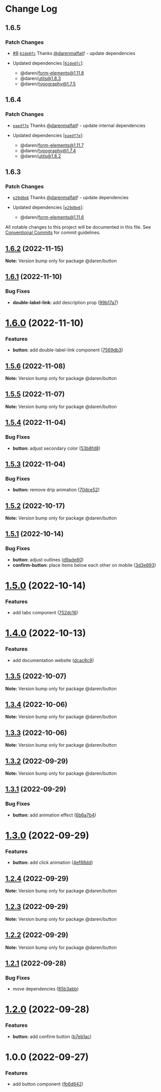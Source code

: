 # Change Log

## 1.6.5

### Patch Changes

- [#8](https://github.com/darenmalfait/darenui/pull/8) [`61de8fc`](https://github.com/darenmalfait/darenui/commit/61de8fc492873cfedd117b4d6a43424568a6b393) Thanks [@darenmalfait](https://github.com/darenmalfait)! - update dependencies

- Updated dependencies [[`61de8fc`](https://github.com/darenmalfait/darenui/commit/61de8fc492873cfedd117b4d6a43424568a6b393)]:
  - @daren/form-elements@1.11.8
  - @daren/utils@1.8.3
  - @daren/typography@1.7.5

## 1.6.4

### Patch Changes

- [`eaedf7e`](https://github.com/darenmalfait/darenui/commit/eaedf7e6a4e0d73281befbd871815c169a4a6800) Thanks [@darenmalfait](https://github.com/darenmalfait)! - update internal dependencies

- Updated dependencies [[`eaedf7e`](https://github.com/darenmalfait/darenui/commit/eaedf7e6a4e0d73281befbd871815c169a4a6800)]:
  - @daren/form-elements@1.11.7
  - @daren/typography@1.7.4
  - @daren/utils@1.8.2

## 1.6.3

### Patch Changes

- [`e29d0e6`](https://github.com/darenmalfait/darenui/commit/e29d0e6f82b5ac22e73d7a1fbd06cba64e9df0d4) Thanks [@darenmalfait](https://github.com/darenmalfait)! - update dependencies

- Updated dependencies [[`e29d0e6`](https://github.com/darenmalfait/darenui/commit/e29d0e6f82b5ac22e73d7a1fbd06cba64e9df0d4)]:
  - @daren/form-elements@1.11.6

All notable changes to this project will be documented in this file.
See [Conventional Commits](https://conventionalcommits.org) for commit guidelines.

## [1.6.2](https://github.com/darenmalfait/darenui/compare/@daren/button@1.6.1...@daren/button@1.6.2) (2022-11-15)

**Note:** Version bump only for package @daren/button

## [1.6.1](https://github.com/darenmalfait/darenui/compare/@daren/button@1.6.0...@daren/button@1.6.1) (2022-11-10)

### Bug Fixes

- **double-label-link:** add description prop ([99b17a7](https://github.com/darenmalfait/darenui/commit/99b17a768115954f4576fcbb92e1ed819ddd778f))

# [1.6.0](https://github.com/darenmalfait/darenui/compare/@daren/button@1.5.6...@daren/button@1.6.0) (2022-11-10)

### Features

- **button:** add double-label-link component ([7569db3](https://github.com/darenmalfait/darenui/commit/7569db36480edce6182ef05efe2ed5e508428502))

## [1.5.6](https://github.com/darenmalfait/darenui/compare/@daren/button@1.5.5...@daren/button@1.5.6) (2022-11-08)

**Note:** Version bump only for package @daren/button

## [1.5.5](https://github.com/darenmalfait/darenui/compare/@daren/button@1.5.4...@daren/button@1.5.5) (2022-11-07)

**Note:** Version bump only for package @daren/button

## [1.5.4](https://github.com/darenmalfait/darenui/compare/@daren/button@1.5.3...@daren/button@1.5.4) (2022-11-04)

### Bug Fixes

- **button:** adjust secondary color ([53b8fd8](https://github.com/darenmalfait/darenui/commit/53b8fd8aad6608d14891bd17b496669c1b2ad709))

## [1.5.3](https://github.com/darenmalfait/darenui/compare/@daren/button@1.5.2...@daren/button@1.5.3) (2022-11-04)

### Bug Fixes

- **button:** remove drip animation ([70dce52](https://github.com/darenmalfait/darenui/commit/70dce52f69daaf957cbef8380c4797d066607d04))

## [1.5.2](https://github.com/darenmalfait/darenui/compare/@daren/button@1.5.1...@daren/button@1.5.2) (2022-10-17)

**Note:** Version bump only for package @daren/button

## [1.5.1](https://github.com/darenmalfait/darenui/compare/@daren/button@1.5.0...@daren/button@1.5.1) (2022-10-14)

### Bug Fixes

- **button:** adjust outlines ([d9ade80](https://github.com/darenmalfait/darenui/commit/d9ade80afeaffbd4f288f174c8b7dfbdf69eae6c))
- **confirm-button:** place items below each other on mobile ([3d3e693](https://github.com/darenmalfait/darenui/commit/3d3e69340a0f849819a754e5933f4bf73241230c))

# [1.5.0](https://github.com/darenmalfait/darenui/compare/@daren/button@1.4.0...@daren/button@1.5.0) (2022-10-14)

### Features

- add tabs component ([752dc16](https://github.com/darenmalfait/darenui/commit/752dc16448f0abe47af1c4f32459cf2ac741a40c))

# [1.4.0](https://github.com/darenmalfait/darenui/compare/@daren/button@1.3.5...@daren/button@1.4.0) (2022-10-13)

### Features

- add documentation website ([dcac6c8](https://github.com/darenmalfait/darenui/commit/dcac6c846bdb6febc3587ab6b3edb0dfdec5a63d))

## [1.3.5](https://github.com/darenmalfait/darenui/compare/@daren/button@1.3.4...@daren/button@1.3.5) (2022-10-07)

**Note:** Version bump only for package @daren/button

## [1.3.4](https://github.com/darenmalfait/darenui/compare/@daren/button@1.3.3...@daren/button@1.3.4) (2022-10-06)

**Note:** Version bump only for package @daren/button

## [1.3.3](https://github.com/darenmalfait/darenui/compare/@daren/button@1.3.2...@daren/button@1.3.3) (2022-10-06)

**Note:** Version bump only for package @daren/button

## [1.3.2](https://github.com/darenmalfait/darenui/compare/@daren/button@1.3.1...@daren/button@1.3.2) (2022-09-29)

**Note:** Version bump only for package @daren/button

## [1.3.1](https://github.com/darenmalfait/darenui/compare/@daren/button@1.3.0...@daren/button@1.3.1) (2022-09-29)

### Bug Fixes

- **button:** add animation effect ([6b6a7b4](https://github.com/darenmalfait/darenui/commit/6b6a7b404612e706f7daf722bc956fd32acaa5b8))

# [1.3.0](https://github.com/darenmalfait/darenui/compare/@daren/button@1.2.4...@daren/button@1.3.0) (2022-09-29)

### Features

- **button:** add click animation ([4ef88dd](https://github.com/darenmalfait/darenui/commit/4ef88dd88dbcf3411b3bfdd8250323b6e7338fb7))

## [1.2.4](https://github.com/darenmalfait/darenui/compare/@daren/button@1.2.3...@daren/button@1.2.4) (2022-09-29)

**Note:** Version bump only for package @daren/button

## [1.2.3](https://github.com/darenmalfait/darenui/compare/@daren/button@1.2.2...@daren/button@1.2.3) (2022-09-29)

**Note:** Version bump only for package @daren/button

## [1.2.2](https://github.com/darenmalfait/darenui/compare/@daren/button@1.2.1...@daren/button@1.2.2) (2022-09-29)

**Note:** Version bump only for package @daren/button

## [1.2.1](https://github.com/darenmalfait/darenui/compare/@daren/button@1.2.0...@daren/button@1.2.1) (2022-09-28)

### Bug Fixes

- move dependencies ([85b3abb](https://github.com/darenmalfait/darenui/commit/85b3abb27728b5cbd404e23a8f4e6b5f5d538a58))

# [1.2.0](https://github.com/darenmalfait/darenui/compare/@daren/button@1.0.0...@daren/button@1.2.0) (2022-09-28)

### Features

- **button:** add confirm button ([b7eb1ac](https://github.com/darenmalfait/darenui/commit/b7eb1ac4710315aa08d6adee9c19d7a7a70ba247))

# 1.0.0 (2022-09-27)

### Features

- add button component ([fb6d642](https://github.com/darenmalfait/darenui/commit/fb6d642b4a316f04f6c645d32929152f5370ed38))
